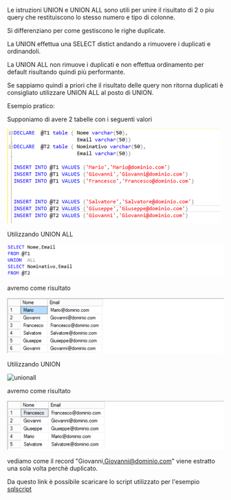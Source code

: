 Le istruzioni UNION e UNION ALL sono utili per unire il risultato di 2 o piu query che restituiscono lo stesso numero e tipo di colonne.

Si differenziano per come gestiscono le righe duplicate.

La UNION effettua una SELECT distict andando a rimuovere i duplicati e ordinandoli.

La UNION ALL non rimuove i duplicati e non effettua ordinamento per default risultando quindi più performante.

Se sappiamo quindi a priori che il risultato delle query non ritorna duplicati è consigliato utilizzare UNION ALL al posto di UNION.

Esempio pratico:

Supponiamo di avere 2 tabelle con i seguenti valori

![tabelle](/assets/images/posts/unionvsunionall/tabelle.png)


Utilizzando UNION ALL

![unionall](/assets/images/posts/unionvsunionall/unionall.png)

avremo come risultato  

![resultunionall](/assets/images/posts/unionvsunionall/resultunionall.png)


Utilizzando UNION

![unionall](/assets/images/posts/unionvsunionall/uniona.png)

avremo come risultato

![resultunion](/assets/images/posts/unionvsunionall/resultunion.png)


vediamo come il record "Giovanni,Giovanni@dominio.com" viene estratto una sola volta perchè duplicato.

Da questo link è possibile scaricare lo script utilizzato per l'esempio [sqlscript](/assets/script/unionvsunionall.sql)
